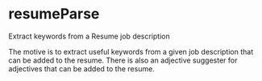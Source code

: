 # resumeParse
Extract keywords from a Resume job description


The motive is to extract useful keywords from a given job description that can be added to the resume.
There is also an adjective suggester for adjectives that can be added to the resume.

